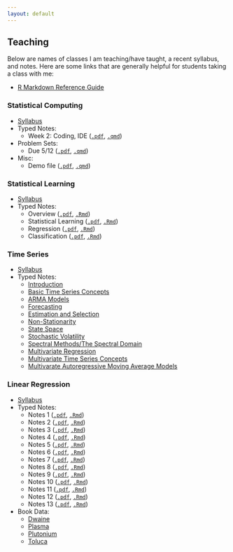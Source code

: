 ```yaml
---
layout: default
---
```


Teaching
-------

Below are names of classes I am teaching/have taught, a recent syllabus, and notes. Here are some links that are generally helpful for students taking a class with me:

- [R Markdown Reference Guide](https://www.rstudio.com/wp-content/uploads/2015/03/rmarkdown-reference.pdf)

### Statistical Computing

- [Syllabus](https://maryclare.github.io/content/courses/statisticalcomputing/syllabus/syllabus_535_spring2025.pdf)
- Typed Notes:
  * Week 2: Coding, IDE ([`.pdf`](https://maryclare.github.io/content/courses/statisticalcomputing/lectures/2codingide.pdf), [`.qmd`](https://maryclare.github.io/content/courses/statisticalcomputing/lectures/2codingide.qmd))
- Problem Sets:
  * Due 5/12 ([`.pdf`](https://maryclare.github.io/content/courses/statisticalcomputing/problemsets/ps1.pdf), [`.qmd`](https://maryclare.github.io/content/courses/statisticalcomputing/problemsets/ps1.qmd))
- Misc:
  * Demo file ([`.pdf`](https://maryclare.github.io/content/courses/statisticalcomputing/misc/demo.pdf), [`.qmd`](https://maryclare.github.io/content/courses/statisticalcomputing/misc/demo.qmd))

### Statistical Learning

- [Syllabus](https://maryclare.github.io/content/courses/statisticallearning/syllabus/syllabus_statlearn_fall2024.pdf)
- Typed Notes:
  * Overview ([`.pdf`](https://maryclare.github.io/content/courses/statisticallearning/notes/1overview.pdf), [`.Rmd`](https://maryclare.github.io/content/courses/statisticallearning/notes/1overview.Rmd))
  * Statistical Learning ([`.pdf`](https://maryclare.github.io/content/courses/statisticallearning/notes/2statisticallearning.pdf), [`.Rmd`](https://maryclare.github.io/content/courses/statisticallearning/notes/2statisticallearning.Rmd))
  * Regression ([`.pdf`](https://maryclare.github.io/content/courses/statisticallearning/notes/3linearregression.pdf), [`.Rmd`](https://maryclare.github.io/content/courses/statisticallearning/notes/3linearregression.Rmd))
  * Classification ([`.pdf`](https://maryclare.github.io/content/courses/statisticallearning/notes/4classification.pdf), [`.Rmd`](https://maryclare.github.io/content/courses/statisticallearning/notes/4classification.Rmd))

### Time Series

- [Syllabus](https://maryclare.github.io/content/courses/timeseries/syllabus/syllabus_697_spring2022.pdf)
- Typed Notes:
  * [Introduction](https://maryclare.github.io/content/courses/timeseries/notes/1introduction.pdf)
  * [Basic Time Series Concepts](https://maryclare.github.io/content/courses/timeseries/notes/2concepts.pdf)
  * [ARMA Models](https://maryclare.github.io/content/courses/timeseries/notes/3arma.pdf)
  * [Forecasting](https://maryclare.github.io/content/courses/timeseries/notes/4forecasting.pdf)
  * [Estimation and Selection](https://maryclare.github.io/content/courses/timeseries/notes/5estimationselection.pdf)
  * [Non-Stationarity](https://maryclare.github.io/content/courses/timeseries/notes/6nonstationarity.pdf)
  * [State Space](https://maryclare.github.io/content/courses/timeseries/notes/7statespace.pdf)
  * [Stochastic Volatility](https://maryclare.github.io/content/courses/timeseries/notes/8stochasticvolatility.pdf)
  * [Spectral Methods/The Spectral Domain](https://maryclare.github.io/content/courses/timeseries/notes/9spectral.pdf)
  * [Multivariate Regression](https://maryclare.github.io/content/courses/timeseries/notes/10multivariate.pdf)
  * [Multivariate Time Series Concepts](https://maryclare.github.io/content/courses/timeseries/notes/11multivariatetimeseries.pdf)
  * [Multivarate Autoregressive Moving Average Models](https://maryclare.github.io/content/courses/statisticallearning/notes/12varma.pdf)

### Linear Regression

- [Syllabus](https://maryclare.github.io/content/courses/linearregression/syllabus/syllabus_525_spring2023.pdf)
- Typed Notes:
  * Notes 1 ([`.pdf`](https://maryclare.github.io/content/courses/linearregression/notes/notes1.pdf), [`.Rmd`](https://maryclare.github.io/content/courses/linearregression/notes/notes1.Rmd))
  * Notes 2 ([`.pdf`](https://maryclare.github.io/content/courses/linearregression/notes/notes2.pdf), [`.Rmd`](https://maryclare.github.io/content/courses/linearregression/notes/notes2.Rmd))
  * Notes 3 ([`.pdf`](https://maryclare.github.io/content/courses/linearregression/notes/notes3.pdf), [`.Rmd`](https://maryclare.github.io/content/courses/linearregression/notes/notes3.Rmd))
  * Notes 4 ([`.pdf`](https://maryclare.github.io/content/courses/linearregression/notes/notes4.pdf), [`.Rmd`](https://maryclare.github.io/content/courses/linearregression/notes/notes4.Rmd))
  * Notes 5 ([`.pdf`](https://maryclare.github.io/content/courses/linearregression/notes/notes5.pdf), [`.Rmd`](https://maryclare.github.io/content/courses/linearregression/notes/notes5.Rmd))
  * Notes 6 ([`.pdf`](https://maryclare.github.io/content/courses/linearregression/notes/notes6.pdf), [`.Rmd`](https://maryclare.github.io/content/courses/linearregression/notes/notes6.Rmd))
  * Notes 7 ([`.pdf`](https://maryclare.github.io/content/courses/linearregression/notes/notes7.pdf), [`.Rmd`](https://maryclare.github.io/content/courses/linearregression/notes/notes7.Rmd))
  * Notes 8 ([`.pdf`](https://maryclare.github.io/content/courses/linearregression/notes/notes8.pdf), [`.Rmd`](https://maryclare.github.io/content/courses/linearregression/notes/notes8.Rmd))
  * Notes 9 ([`.pdf`](https://maryclare.github.io/content/courses/linearregression/notes/notes9.pdf), [`.Rmd`](https://maryclare.github.io/content/courses/linearregression/notes/notes9.Rmd))
  * Notes 10 ([`.pdf`](https://maryclare.github.io/content/courses/linearregression/notes/notes10.pdf), [`.Rmd`](https://maryclare.github.io/content/courses/linearregression/notes/notes10.Rmd))
  * Notes 11 ([`.pdf`](https://maryclare.github.io/content/courses/linearregression/notes/notes11.pdf), [`.Rmd`](https://maryclare.github.io/content/courses/linearregression/notes/notes11.Rmd))
  * Notes 12 ([`.pdf`](https://maryclare.github.io/content/courses/linearregression/notes/notes12.pdf), [`.Rmd`](https://maryclare.github.io/content/courses/linearregression/notes/notes12.Rmd))
  * Notes 13 ([`.pdf`](https://maryclare.github.io/content/courses/linearregression/notes/notes13.pdf), [`.Rmd`](https://maryclare.github.io/content/courses/linearregression/notes/notes13.Rmd))
- Book Data:
  * [Dwaine](https://maryclare.github.io/content/courses/linearregression/data/dwaine.RData)
  * [Plasma](https://maryclare.github.io/content/courses/linearregression/data/plasma.RData)
  * [Plutonium](https://maryclare.github.io/content/courses/linearregression/data/plutonium.RData)
  * [Toluca](https://maryclare.github.io/content/courses/linearregression/data/toluca.RData)

